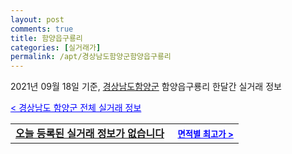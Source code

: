 ```yaml
---
layout: post
comments: true
title: 함양읍구룡리
categories: [실거래가]
permalink: /apt/경상남도함양군함양읍구룡리
---
```


2021년 09월 18일 기준, <a href="/apt/경상남도함양군">경상남도함양군</a> 함양읍구룡리 한달간 실거래 정보

<a style="color: blue;" href="/apt/경상남도함양군">< 경상남도 함양군 전체 실거래 정보</a>
<!---- start ---->
<table>
  <tr>
    <td colspan="4" style="font-weight: bold;"><a href="/apt/경상남도함양군함양읍구룡리{name_without_space}">오늘 등록된 실거래 정보가 없습니다</a> &nbsp;&nbsp;&nbsp; <a style="color: blue; font-size: smaller;" href="/apt/경상남도함양군함양읍구룡리{name_without_space}">면적별 최고가 ></a></td>
  </tr>
    
</table>
<!---- end ---->
    